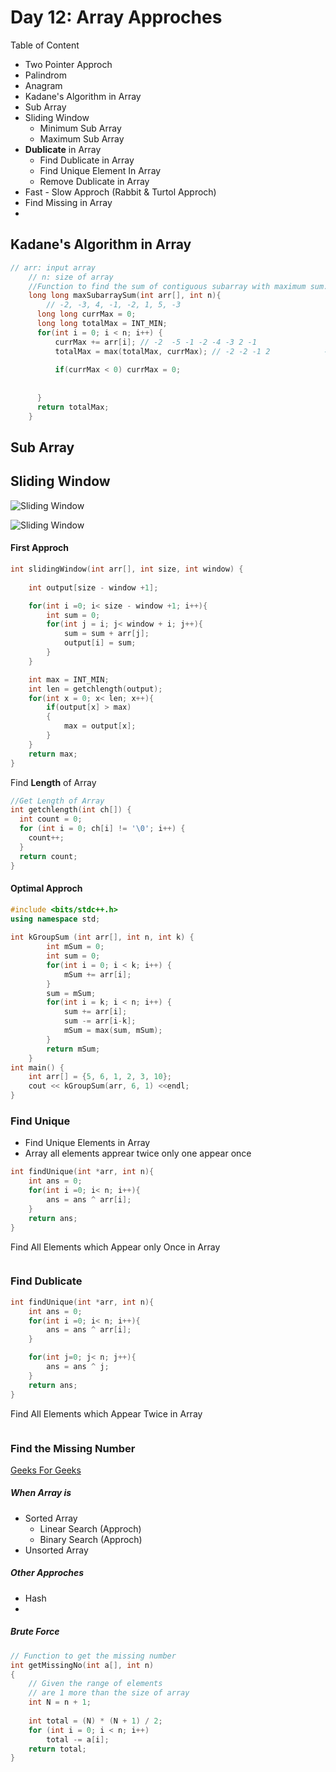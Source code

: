 # Day 12: Array Approches

Table of Content
- Two Pointer Approch
- Palindrom
- Anagram 
- Kadane's Algorithm in Array
- Sub Array 
- Sliding Window
    - Minimum Sub Array 
    - Maximum Sub Array
- **Dublicate** in Array 
    - Find Dublicate in Array
    - Find Unique Element In Array
    - Remove Dublicate in Array
- Fast - Slow Approch (Rabbit & Turtol Approch)
-  Find Missing in Array
- 




## Kadane's Algorithm in Array
```c++
// arr: input array
    // n: size of array
    //Function to find the sum of contiguous subarray with maximum sum.
    long long maxSubarraySum(int arr[], int n){
        // -2, -3, 4, -1, -2, 1, 5, -3
      long long currMax = 0; 
      long long totalMax = INT_MIN;
      for(int i = 0; i < n; i++) {
          currMax += arr[i]; // -2  -5 -1 -2 -4 -3 2 -1                  -2 -3 4 3 1 2 7 4
          totalMax = max(totalMax, currMax); // -2 -2 -1 2            -2 -2 4 7 7
          
          if(currMax < 0) currMax = 0;
          
          
      }
      return totalMax;
    }
```

## Sub Array 



## Sliding Window 



![Sliding Window](https://algomonster.s3.us-east-2.amazonaws.com/sliding_window_maximum.png)

![Sliding Window](https://miro.medium.com/v2/resize:fit:1135/1*i_lXNFGO36nh671aziwrUA.jpeg)


#### First Approch



```c++
int slidingWindow(int arr[], int size, int window) {
	
	int output[size - window +1];

	for(int i =0; i< size - window +1; i++){
		int sum = 0;
		for(int j = i; j< window + i; j++){
			sum = sum + arr[j];
			output[i] = sum;
		}
	}

	int max = INT_MIN;
	int len = getchlength(output);
	for(int x = 0; x< len; x++){
		if(output[x] > max)
		{
			max = output[x];
		}		
	}	
	return max;
}

```

Find **Length** of Array 
```c++
//Get Length of Array
int getchlength(int ch[]) {
  int count = 0;
  for (int i = 0; ch[i] != '\0'; i++) {
    count++;
  }
  return count;
}
```
#### Optimal Approch

```c++
#include <bits/stdc++.h>
using namespace std;
	
int kGroupSum (int arr[], int n, int k) {
		int mSum = 0;
		int sum = 0;
		for(int i = 0; i < k; i++) {
			mSum += arr[i];
		}
		sum = mSum;
		for(int i = k; i < n; i++) {
			sum += arr[i];
			sum -= arr[i-k];
			mSum = max(sum, mSum);
		}
		return mSum;
	}
int main() {
	int arr[] = {5, 6, 1, 2, 3, 10};
	cout << kGroupSum(arr, 6, 1) <<endl;
}

```



### Find Unique

- Find Unique Elements in Array 
- Array all elements apprear twice only one appear once

```c++
int findUnique(int *arr, int n){
	int ans = 0;
	for(int i =0; i< n; i++){
		ans = ans ^ arr[i]; 
	}
	return ans;
}
```

Find All Elements which Appear only Once in Array
```c++

```

### Find Dublicate

```c++
int findUnique(int *arr, int n){
	int ans = 0;
	for(int i =0; i< n; i++){
		ans = ans ^ arr[i]; 
	}

	for(int j=0; j< n; j++){
		ans = ans ^ j;
	}
	return ans;
}
```

Find All Elements which Appear Twice in Array
```c++

```


### Find the Missing Number

[Geeks For Geeks](https://www.geeksforgeeks.org/find-the-missing-number/) 

##### When Array is
- Sorted Array
	- Linear Search (Approch)
	- Binary Search (Approch)
- Unsorted Array


##### Other Approches
- Hash
- 


##### Brute Force
```c++
// Function to get the missing number
int getMissingNo(int a[], int n)
{
    // Given the range of elements
    // are 1 more than the size of array
    int N = n + 1;
   
    int total = (N) * (N + 1) / 2;
    for (int i = 0; i < n; i++)
        total -= a[i];
    return total;
}
```
